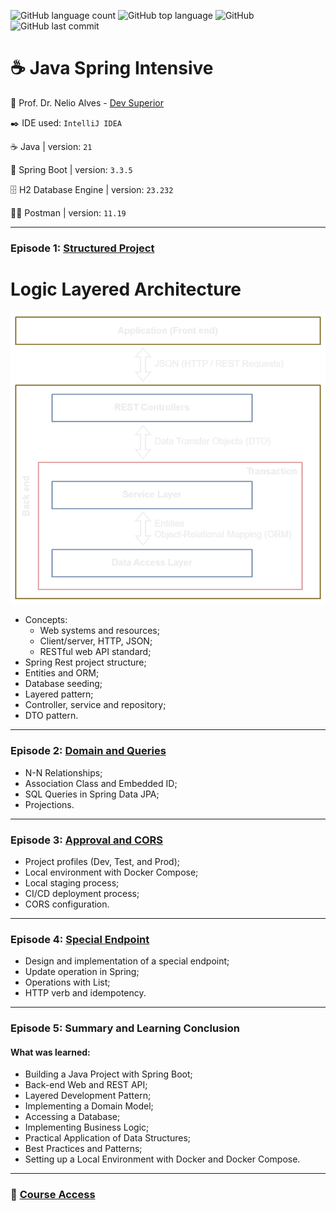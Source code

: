 ![GitHub language count](https://img.shields.io/github/languages/count/souzafcharles/Java-Spring-Intensive)
![GitHub top language](https://img.shields.io/github/languages/top/souzafcharles/Java-Spring-Intensive)
![GitHub](https://img.shields.io/github/license/souzafcharles/Java-Spring-Intensive)
![GitHub last commit](https://img.shields.io/github/last-commit/souzafcharles/Java-Spring-Intensive)


# :coffee: Java Spring Intensive

:triangular_flag_on_post: Prof. Dr. Nelio Alves - [Dev Superior](https://devsuperior.com.br)

:black_nib: IDE used: `IntelliJ IDEA`

:coffee: Java | version: `21`

:leaves: Spring Boot | version: `3.3.5`

🗄️ H2 Database Engine | version: `23.232`

👩‍🚀 Postman | version: `11.19`
***
### Episode 1: [Structured Project](https://github.com/souzafcharles/Java-Spring-Intensive/tree/main/Episode_1_Structured_Project/dslist)

# Logic Layered Architecture
![Layered Architecture](https://github.com/souzafcharles/Java-Spring-Intensive/blob/main/logic-layered-architecture.png)
- Concepts:
   - Web systems and resources;
   - Client/server, HTTP, JSON;
   - RESTful web API standard;
- Spring Rest project structure;
- Entities and ORM;
- Database seeding;
- Layered pattern;
- Controller, service and repository;
- DTO pattern.
***
### Episode 2: [Domain and Queries](https://github.com/souzafcharles/Java-Spring-Intensive/tree/main/Episode_2_Domain_and_Queries/dslist)
- N-N Relationships; 
- Association Class and Embedded ID; 
- SQL Queries in Spring Data JPA; 
- Projections.
***
### Episode 3: [Approval and CORS](https://github.com/souzafcharles/Java-Spring-Intensive/tree/main/Episode_3_Approval_and_CORS/dslist)
- Project profiles (Dev, Test, and Prod);
- Local environment with Docker Compose;
- Local staging process;
- CI/CD deployment process;
- CORS configuration.
***
### Episode 4: [Special Endpoint](https://github.com/souzafcharles/Java-Spring-Intensive/tree/main/Episode_4_Special_Endpoint/dslist)
- Design and implementation of a special endpoint;
- Update operation in Spring;
- Operations with List;
- HTTP verb and idempotency.
***
### Episode 5: Summary and Learning Conclusion
#### What was learned:
- Building a Java Project with Spring Boot;
- Back-end Web and REST API;
- Layered Development Pattern;
- Implementing a Domain Model;
- Accessing a Database;
- Implementing Business Logic;
- Practical Application of Data Structures;
- Best Practices and Patterns;
- Setting up a Local Environment with Docker and Docker Compose.
***
### :link: [Course Access](https://devsuperior.com.br/ijs-inscricao-org)
